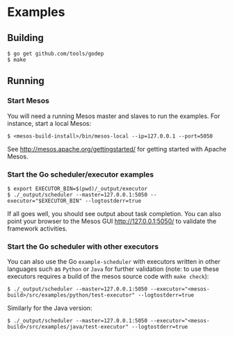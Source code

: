 # Examples

## Building
```
$ go get github.com/tools/godep
$ make
```

## Running
### Start Mesos
You will need a running Mesos master and slaves to run the examples.   For instance, start a local Mesos: 
```
$ <mesos-build-install>/bin/mesos-local --ip=127.0.0.1 --port=5050
```
See http://mesos.apache.org/gettingstarted/ for getting started with Apache Mesos.

### Start the Go scheduler/executor examples
```
$ export EXECUTOR_BIN=$(pwd)/_output/executor
$ ./_output/scheduler --master=127.0.0.1:5050 --executor="$EXECUTOR_BIN" --logtostderr=true
```
If all goes well, you should see output about task completion.
You can also point your browser to the Mesos GUI http://127.0.0.1:5050/ to validate the framework activities.

### Start the Go scheduler with other executors
You can also use the Go `example-scheduler` with executors written in other languages such as  `Python` or `Java`  for further validation (note: to use these executors requires a build of the mesos source code with `make check`):
```
$ ./_output/scheduler --master=127.0.0.1:5050 --executor="<mesos-build>/src/examples/python/test-executor" --logtostderr=true
```
Similarly for the Java version:
```
$ ./_output/scheduler --master=127.0.0.1:5050 --executor="<mesos-build>/src/examples/java/test-executor" --logtostderr=true
```
